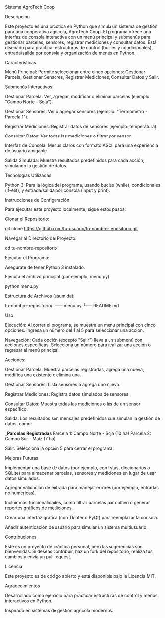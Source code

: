 Sistema AgroTech Coop

Descripción

Este proyecto es una práctica en Python que simula un sistema de gestión para una cooperativa agrícola, AgroTech Coop. El programa ofrece una interfaz de consola interactiva con un menú principal y submenús para gestionar parcelas, sensores, registrar mediciones y consultar datos. Está diseñado para practicar estructuras de control (bucles y condicionales), entrada/salida por consola y organización de menús en Python.

Características

Menú Principal: Permite seleccionar entre cinco opciones: Gestionar Parcela, Gestionar Sensores, Registrar Mediciones, Consultar Datos y Salir.

Submenús Interactivos:

Gestionar Parcela: Ver, agregar, modificar o eliminar parcelas (ejemplo: "Campo Norte - Soja").

Gestionar Sensores: Ver o agregar sensores (ejemplo: "Termómetro - Parcela 1").

Registrar Mediciones: Registrar datos de sensores (ejemplo: temperatura).

Consultar Datos: Ver todas las mediciones o filtrar por sensor.

Interfaz de Consola: Menús claros con formato ASCII para una experiencia de usuario amigable.

Salida Simulada: Muestra resultados predefinidos para cada acción, simulando la gestión de datos.

Tecnologías Utilizadas

Python 3: Para la lógica del programa, usando bucles (while), condicionales (if-elif), y entrada/salida por consola (input y print).

Instrucciones de Configuración

Para ejecutar este proyecto localmente, sigue estos pasos:

Clonar el Repositorio:

git clone https://github.com/tu-usuario/tu-nombre-repositorio.git

Navegar al Directorio del Proyecto:

cd tu-nombre-repositorio

Ejecutar el Programa:

Asegúrate de tener Python 3 instalado.

Ejecuta el archivo principal (por ejemplo, menu.py):

python menu.py

Estructura de Archivos (asumida):

tu-nombre-repositorio/
├── menu.py
└── README.md

Uso

Ejecución: Al correr el programa, se muestra un menú principal con cinco opciones. Ingresa un número del 1 al 5 para seleccionar una acción.

Navegación: Cada opción (excepto "Salir") lleva a un submenú con acciones específicas. Selecciona un número para realizar una acción o regresar al menú principal.

Acciones:

Gestionar Parcela: Muestra parcelas registradas, agrega una nueva, modifica una existente o elimina una.

Gestionar Sensores: Lista sensores o agrega uno nuevo.

Registrar Mediciones: Registra datos simulados de sensores.

Consultar Datos: Muestra todas las mediciones o las de un sensor específico.

Salida: Los resultados son mensajes predefinidos que simulan la gestión de datos, como:

_________Parcelas Registradas________
Parcela 1: Campo Norte - Soja (10 ha)
Parcela 2: Campo Sur - Maíz (7 ha)


Salir: Selecciona la opción 5 para cerrar el programa.

Mejoras Futuras

Implementar una base de datos (por ejemplo, con listas, diccionarios o SQLite) para almacenar parcelas, sensores y mediciones en lugar de usar datos simulados.

Agregar validación de entrada para manejar errores (por ejemplo, entradas no numéricas).

Incluir más funcionalidades, como filtrar parcelas por cultivo o generar reportes gráficos de mediciones.

Crear una interfaz gráfica (con Tkinter o PyQt) para reemplazar la consola.

Añadir autenticación de usuario para simular un sistema multiusuario.

Contribuciones

Este es un proyecto de práctica personal, pero las sugerencias son bienvenidas. Si deseas contribuir, haz un fork del repositorio, realiza tus cambios y envía un pull request.

Licencia

Este proyecto es de código abierto y está disponible bajo la Licencia MIT.

Agradecimientos

Desarrollado como ejercicio para practicar estructuras de control y menús interactivos en Python.

Inspirado en sistemas de gestión agrícola modernos.
